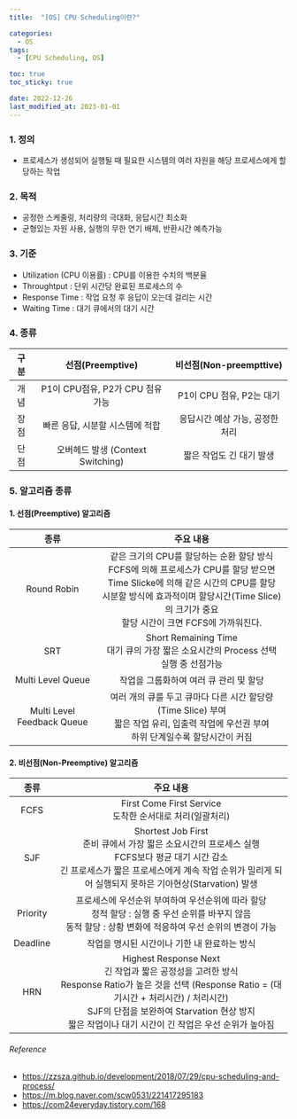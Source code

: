 ```yaml
---
title:  "[OS] CPU Scheduling이란?" 

categories:
  - OS
tags:
  - [CPU Scheduling, OS]

toc: true
toc_sticky: true

date: 2022-12-26
last_modified_at: 2023-01-01
---
```


### 1. 정의
- 프로세스가 생성되어 실행될 때 필요한 시스템의 여러 자원을 해당 프로세스에게 할당하는 작업


### 2. 목적
- 공정한 스케줄링, 처리량의 극대화, 응답시간 최소화
- 균형있는 자원 사용, 실행의 무한 연기 배제, 반환시간 예측가능

### 3. 기준
- Utilization (CPU 이용률) : CPU를 이용한 수치의 백분율
- Throughtput : 단위 시간당 완료된 프로세스의 수
- Response Time : 작업 요청 후 응답이 오는데 걸리는 시간
- Waiting Time : 대기 큐에서의 대기 시간

### 4. 종류
| 구분 | 선점(Preemptive) | 비선점(Non-preempttive) |
|:---:|:---:|:---:|
| 개념 | P1이 CPU점유, P2가 CPU 점유 가능 | P1이 CPU 점유, P2는 대기 |
| 장점 | 빠른 응답, 시분할 시스템에 적합 | 응답시간 예상 가능, 공정한 처리 |
| 단점 | 오버헤드 발생 (Context Switching) | 짧은 작업도 긴 대기 발생 |

### 5. 알고리즘 종류
#### 1. 선점(Preemptive) 알고리즘
| 종류 | 주요 내용 |
|:---:|:---:|
| Round Robin | 같은 크기의 CPU를 할당하는 순환 할당 방식 <br> FCFS에 의해 프로세스가 CPU를 할당 받으면 Time Slicke에 의해 같은 시간의 CPU를 할당 <br> 시분할 방식에 효과적이며 할당시간(Time Slice)의 크기가 중요 <br> 할당 시간이 크면 FCFS에 가까워진다. |
| SRT | Short Remaining Time <br> 대기 큐의 가장 짧은 소요시간의 Process 선택 <br> 실행 중 선점가능 |
| Multi Level Queue | 작업을 그룹화하여 여러 큐 관리 및 할당 |
| Multi Level Feedback Queue | 여러 개의 큐를 두고 큐마다 다른 시간 할당량(Time Slice) 부여 <br> 짧은 작업 유리, 입출력 작업에 우선권 부여 <br> 하위 단계일수록 할당시간이 커짐 |

#### 2. 비선점(Non-Preemptive) 알고리즘
| 종류 | 주요 내용 |
|:---:|:---:|
| FCFS | First Come First Service <br> 도착한 순서대로 처리(일괄처리) |
| SJF | Shortest Job First <br> 준비 큐에서 가장 짧은 소요시간의 프로세스 실행 <br> FCFS보다 평균 대기 시간 감소 <br> 긴 프로세스가 짧은 프로세스에게 계속 작업 순위가 밀리게 되어 실행되지 못하은 기아현상(Starvation) 발생 |
| Priority | 프로세스에 우선순위 부여하여 우선순위에 따라 할당 <br> 정적 할당 : 실행 중 우선 순위를 바꾸지 않음 <br> 동적 할당 : 상황 변화에 적응하여 우선 순위의 변경이 가능 |
| Deadline | 작업을 명시된 시간이나 기한 내 완료하는 방식 |
| HRN | Highest Response Next <br> 긴 작업과 짧은 공정성을 고려한 방식 <br> Response Ratio가 높은 것을 선택 (Response Ratio = (대기시간 + 처리시간) / 처리시간) <br> SJF의 단점을 보완하여 Starvation 현상 방지 <br> 짧은 작업이나 대기 시간이 긴 작업은 우선 순위가 높아짐 |


 


###### Reference <br>
- https://zzsza.github.io/development/2018/07/29/cpu-scheduling-and-process/
- https://m.blog.naver.com/scw0531/221417295183
- https://com24everyday.tistory.com/168